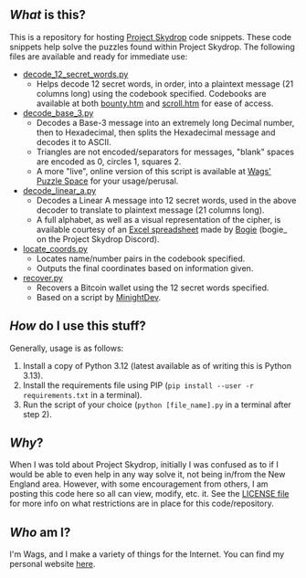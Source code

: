 _What_ is this?
---
This is a repository for hosting [Project Skydrop](https://projectskydrop.com/) code snippets. These code snippets help solve the puzzles found within Project Skydrop. The following files are available and ready for immediate use:

- [decode_12_secret_words.py](https://github.com/wagwan-piffting-blud/project-skydrop/blob/main/decode_12_secret_words.py)
  - Helps decode 12 secret words, in order, into a plaintext message (21 columns long) using the codebook specified. Codebooks are available at both [bounty.htm](https://github.com/wagwan-piffting-blud/project-skydrop/blob/main/bounty.htm) and [scroll.htm](https://github.com/wagwan-piffting-blud/project-skydrop/blob/main/scroll.htm) for ease of access.
- [decode_base_3.py](https://github.com/wagwan-piffting-blud/project-skydrop/blob/main/decode_base_3.py)
  - Decodes a Base-3 message into an extremely long Decimal number, then to Hexadecimal, then splits the Hexadecimal message and decodes it to ASCII.
  - Triangles are not encoded/separators for messages, "blank" spaces are encoded as 0, circles 1, squares 2.
  - A more "live", online version of this script is available at [Wags' Puzzle Space](https://wagspuzzle.space/tools/skydrop/) for your usage/perusal.
- [decode_linear_a.py](https://github.com/wagwan-piffting-blud/project-skydrop/blob/main/decode_linear_a.py)
  - Decodes a Linear A message into 12 secret words, used in the above decoder to translate to plaintext message (21 columns long).
  - A full alphabet, as well as a visual representation of the cipher, is available courtesy of an [Excel spreadsheet](https://github.com/wagwan-piffting-blud/project-skydrop/blob/main/skydrop.xlsx) made by [Bogie](https://github.com/bogiesmalls) (bogie_ on the Project Skydrop Discord).
- [locate_coords.py](https://github.com/wagwan-piffting-blud/project-skydrop/blob/main/locate_coords.py)
  - Locates name/number pairs in the codebook specified.
  - Outputs the final coordinates based on information given.
- [recover.py](https://github.com/wagwan-piffting-blud/project-skydrop/blob/main/recover.py)
  - Recovers a Bitcoin wallet using the 12 secret words specified.
  - Based on a script by [MinightDev](https://github.com/MinightDev/BTC-Wallet-Recover).

_How_ do I use this stuff?
---
Generally, usage is as follows:

1. Install a copy of Python 3.12 (latest available as of writing this is Python 3.13).
2. Install the requirements file using PIP (`pip install --user -r requirements.txt` in a terminal).
3. Run the script of your choice (`python [file_name].py` in a terminal after step 2).

_Why_?
---
When I was told about Project Skydrop, initially I was confused as to if I would be able to even help in any way solve it, not being in/from the New England area. However, with some encouragement from others, I am posting this code here so all can view, modify, etc. it. See the [LICENSE file](https://github.com/wagwan-piffting-blud/project-skydrop/blob/main/LICENSE) for more info on what restrictions are in place for this code/repository.

_Who_ am I?
---
I'm Wags, and I make a variety of things for the Internet. You can find my personal website [here](https://wagspuzzle.space/).